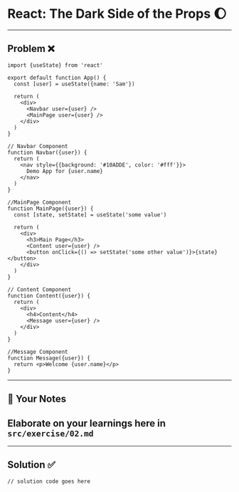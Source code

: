 # React: The Dark Side of the Props 🌔

---

## Problem ❌

```tsx
import {useState} from 'react'

export default function App() {
  const [user] = useState({name: 'Sam'})

  return (
    <div>
      <Navbar user={user} />
      <MainPage user={user} />
    </div>
  )
}

// Navbar Component
function Navbar({user}) {
  return (
    <nav style={{background: '#10ADDE', color: '#fff'}}>
      Demo App for {user.name}
    </nav>
  )
}

//MainPage Component
function MainPage({user}) {
  const [state, setState] = useState('some value')

  return (
    <div>
      <h3>Main Page</h3>
      <Content user={user} />
      <button onClick={() => setState('some other value')}>{state}</button>
    </div>
  )
}

// Content Component
function Content({user}) {
  return (
    <div>
      <h4>Content</h4>
      <Message user={user} />
    </div>
  )
}

//Message Component
function Message({user}) {
  return <p>Welcome {user.name}</p>
}
```

---

## 📝 Your Notes

## Elaborate on your learnings here in `src/exercise/02.md`

---

## Solution ✅

```tsx
// solution code goes here
```
